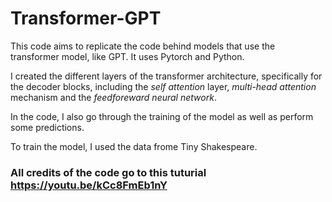 # Transformer-GPT
This code aims to replicate the code behind models that use the transformer model, like GPT. It uses Pytorch and Python.

I created the different layers of the transformer architecture, specifically for the decoder blocks, including the *self attention* layer, *multi-head attention* mechanism and the *feedforeward neural network*.

In the code, I also go through the training of the model as well as perform some predictions.

To train the model, I used the data frome Tiny Shakespeare. 

### All credits of the code go to this tuturial https://youtu.be/kCc8FmEb1nY
